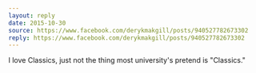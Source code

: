 ```yaml
---
layout: reply
date: 2015-10-30
source: https://www.facebook.com/derykmakgill/posts/940527782673302
reply: https://www.facebook.com/derykmakgill/posts/940527782673302
---
```


I love Classics, just not the thing most university's pretend is "Classics."
